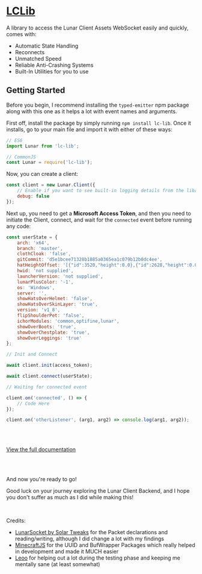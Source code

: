 # [**LCLib**](https://github.com/TBHGodPro/LCLib)

A library to access the Lunar Client Assets WebSocket easily and quickly, comes with:

- Automatic State Handling
- Reconnects
- Unmatched Speed
- Reliable Anti-Crashing Systems
- Built-In Utilities for you to use

## **Getting Started**

Before you begin, I recommend installing the `typed-emitter` npm package along with this one as it helps a lot with event names and arguments.

First off, install the package by simply running `npm install lc-lib`. Once it installs, go to your main file and import it with either of these ways:

```js
// ES6
import Lunar from 'lc-lib';

// CommonJS
const Lunar = require('lc-lib');
```

Now, you can create a client:

```js
const client = new Lunar.Client({
	// Enable if you want to see built-in logging details from the library, useful for debugging and testing
	debug: false
});
```

Next up, you need to get a **Microsoft Access Token**, and then you need to initiate the Client, connect, and wait for the `connected` event before running any code:

```js
const userState = {
	arch: 'x64',
	branch: 'master',
	clothCloak: 'false',
	gitCommit: 'd5e1bcee71328b1885a0365ea1c079b12b0dc4ee',
	hatHeightOffset: '[{"id":3520,"height":0.0},{"id":2628,"height":0.0},{"id":3471,"height":0.0},{"id":3472,"height":0.0},{"id":2583,"height":0.0},{"id":2584,"height":0.0},{"id":2526,"height":0.0},{"id":2527,"height":0.0},{"id":2528,"height":0.0},{"id":2856,"height":0.0},{"id":2540,"height":0.0},{"id":2541,"height":0.0},{"id":2542,"height":0.0},{"id":3438,"height":0.0},{"id":2543,"height":0.0},{"id":3439,"height":0.0},{"id":2544,"height":0.0},{"id":2545,"height":0.0},{"id":2424,"height":0.0},{"id":2490,"height":0.0},{"id":2491,"height":0.0},{"id":2492,"height":0.0},{"id":2493,"height":0.0},{"id":2494,"height":0.0},{"id":2558,"height":0.0},{"id":2559,"height":0.0},{"id":3519,"height":0.0}]',
	hwid: 'not supplied',
	launcherVersion: 'not supplied',
	lunarPlusColor: '-1',
	os: 'Windows',
	server: '',
	showHatsOverHelmet: 'false',
	showHatsOverSkinLayer: 'true',
	version: 'v1_8',
	flipShoulderPet: 'false',
	ichorModules: 'common,optifine,lunar',
	showOverBoots: 'true',
	showOverChestplate: 'true',
	showOverLeggings: 'true'
};

// Init and Connect

await client.init(access_token);

await client.connect(userState);

// Waiting for connected event

client.on('connected', () => {
	// Code Here
});

client.on('otherListener', (arg1, arg2) => console.log(arg1, arg2));
```

<br/><br/>

[View the full documentation](./documentation.md)

<br/><br/>

And now you're ready to go!

Good luck on your journey exploring the Lunar Client Backend, and I hope you don't suffer as much as I did while making this!

<br/>

Credits:

- [LunarSocket by Solar Tweaks](https://github.com/Solar-Tweaks/LunarSocket) for the Packet declarations and reading/writing, although I did change a lot with my findings
- [MinecraftJS](https://github.com/MinecraftJS) for the UUID and BufWrapper Packages which really helped in development and made it MUCH easier
- [Leoo](https://github.com/heyitsleo) for helping out a lot during the testing phase and keeping me mentally sane (at least somewhat)
